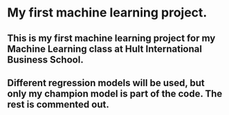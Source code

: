 ﻿# My first machine learning project.
 
 ## This is my first machine learning project for my Machine Learning class at Hult International Business School.
 ## Different regression models will be used, but only my champion model is part of the code. The rest is commented out. 
